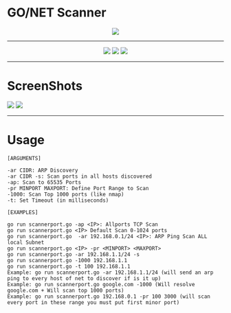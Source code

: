 # GO/NET Scanner
<div id="image" align="center">
  <img src="https://user-images.githubusercontent.com/60628803/152819380-79b7f954-faca-4363-a44b-86a5eb3a68cb.png" >
  </div>
  
 ---
 
 <div id="badges" align="center">
  <img src="https://img.shields.io/badge/%40author-luijait.es-informational">
  <img src="https://img.shields.io/github/repo-size/luijait/GONET-Scanner?label=Size">
  <img src="https://img.shields.io/github/languages/top/luijait/GONET-Scanner?label=go">
</div>


---

# ScreenShots

<img src="https://user-images.githubusercontent.com/60628803/152821931-a2678f6c-c383-4939-9040-938d5f01defd.png">
<img src="https://user-images.githubusercontent.com/60628803/152824097-301c66b1-5248-4995-b1ee-1f509c1cb184.png">

---

# Usage
```
[ARGUMENTS]

-ar CIDR: ARP Discovery
-ar CIDR -s: Scan ports in all hosts discovered
-ap: Scan to 65535 Ports
-pr MINPORT MAXPORT: Define Port Range to Scan
-1000: Scan Top 1000 ports (like nmap)
-t: Set Timeout (in milliseconds)

[EXAMPLES]

go run scannerport.go -ap <IP>: Allports TCP Scan
go run scannerport.go <IP> Default Scan 0-1024 ports
go run scannerport.go  -ar 192.168.0.1/24 <IP>: ARP Ping Scan ALL local Subnet
go run scannerport.go <IP> -pr <MINPORT> <MAXPORT>
go run scannerport.go -ar 192.168.1.1/24 -s
go run scannerport.go -1000 192.168.1.1
go run scannerport.go -t 100 192.168.1.1
Example: go run scannerport.go -ar 192.168.1.1/24 (will send an arp ping to every host of net to discover if is it up)
Example: go run scannerport.go google.com -1000 (Will resolve google.com + Will scan top 1000 ports)
Example: go run scannerport.go 192.168.0.1 -pr 100 3000 (will scan every port in these range you must put first minor port)
```
